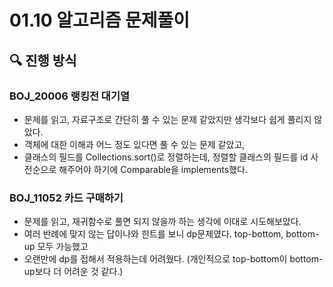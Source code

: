 # 01.10 알고리즘 문제풀이

## 🔍 진행 방식

### BOJ_20006 랭킹전 대기열

- 문제를 읽고, 자료구조로 간단히 풀 수 있는 문제 같았지만 생각보다 쉽게 풀리지 않았다.
- 객체에 대한 이해과 어느 정도 있다면 풀 수 있는 문제 같았고,
- 클래스의 필드를 Collections.sort()로 정렬하는데, 정렬할 클래스의 필드를 id 사전순으로 해주어야 하기에 Comparable<User>을 implements했다.

### BOJ_11052 카드 구매하기

- 문제를 읽고, 재귀함수로 풀면 되지 않을까 하는 생각에 이대로 시도해보았다.
- 여러 반례에 맞지 않는 답이나와 힌트를 보니 dp문제였다. top-bottom, bottom-up 모두 가능했고
- 오랜만에 dp를 접해서 적용하는데 어려웠다. (개인적으로 top-bottom이 bottom-up보다 더 어려운 것 같다.)